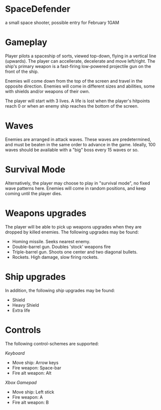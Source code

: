 SpaceDefender
=============

a small space shooter, possible entry for February 1GAM

Gameplay
========

Player pilots a spaceship of sorts, viewed top-down, flying in a vertical line (upwards).
The player can accellerate, decelerate and move left/right. The ship's primary weapon is a fast-firing low-powered projectile gun on the front of the ship.

Enemies will come down from the top of the screen and travel in the opposite direction. Enemies will come in different sizes and abilities, some with shields and/or weapons of their own.

The player will start with 3 lives. A life is lost when the player's hitpoints reach 0 or when an enemy ship reaches the bottom of the screen.

Waves
=====

Enemies are arranged in attack waves. These waves are predetermined, and must be beaten in the same order to advance in the game.
Ideally, 100 waves should be available with a "big" boss every 15 waves or so.

Survival Mode
=============

Alternatively, the player may choose to play in "survival mode", no fixed wave patterns here. Enemies will come in random positions, and keep coming until the player dies. 

Weapons upgrades
================

The player will be able to pick up weapons upgrades when they are dropped by killed enemies. The following upgrades may be found:

* Homing missile. Seeks nearest enemy.
* Double-barrel gun. Doubles 'stock' weapons fire
* Triple-barrel gun. Shoots one center and two diagonal bullets.
* Rockets. High damage, slow firing rockets.

Ship upgrades
=============

In addition, the following _ship_ upgrades may be found:

* Shield
* Heavy Shield
* Extra life

Controls
========

The following control-schemes are supported:

_Keyboard_
* Move ship: Arrow keys
* Fire weapon: Space-bar
* Fire alt weapon: Alt

_Xbox Gamepad_
* Move ship: Left stick
* Fire weapon: A
* Fire alt weapon: B